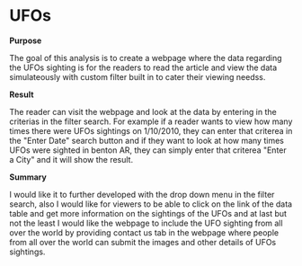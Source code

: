 # UFOs

**Purpose**

The goal of this analysis is to create a webpage where the data regarding the UFOs sighting is  for the readers to read the article and view the data simulateously with custom filter built in to cater their viewing needss.

**Result**

The reader can visit the webpage and look at the data by entering in the criterias in the filter search. For example if a reader wants to view how many times there were UFOs sightings on 1/10/2010, they can enter that criterea in the "Enter Date" search button and if they want to look at how many times UFOs were sighted in benton AR, they can simply enter that criterea "Enter a City" and it will show the result.

**Summary**

I would like it to further developed with the drop down menu in the filter search, also I would like for viewers to be able to click on the link of the data table and get more information on the sightings of the UFOs and at last but not the least I would like the webpage to include the UFO sighting from all over the world by providing contact us tab in the webpage where people from all over the world can submit the images and other details of UFOs sightings.
